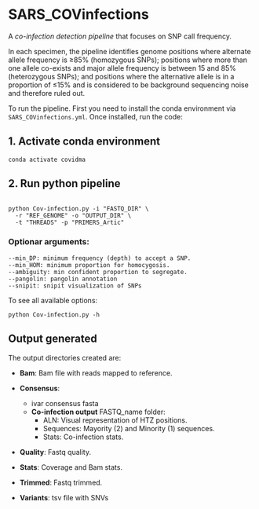# SARS_COVinfections

A *co-infection detection pipeline* that focuses on SNP call frequency. 

In each specimen, the pipeline identifies genome positions where alternate allele frequency is ≥85% (homozygous SNPs); positions where more than one allele co-exists and major allele frequency is between 15 and 85% (heterozygous SNPs); and positions where the alternative allele is in a proportion of ≤15% and is considered to be background sequencing noise and therefore ruled out.

To run the pipeline. First you need to install the conda environment via `SARS_COVinfections.yml`. Once installed, run the code:

## 1. Activate conda environment

```{bash, eval=FALSE}
conda activate covidma
```

## 2. Run python pipeline

```

python Cov-infection.py -i "FASTQ_DIR" \
  -r "REF_GENOME" -o "OUTPUT_DIR" \
  -t "THREADS" -p "PRIMERS_Artic"
```

### Optionar arguments:

```
--min_DP: minimum frequency (depth) to accept a SNP.
--min_HOM: minimum proportion for homocygosis.
--ambiguity: min confident proportion to segregate.
--pangolin: pangolin annotation
--snipit: snipit visualization of SNPs
```
To see all available options:

```
python Cov-infection.py -h
```

## Output generated

The output directories created are:

* **Bam**: Bam file with reads mapped to reference.

* **Consensus**: 
  * ivar consensus fasta
  * **Co-infection output** FASTQ_name folder: 
    * ALN: Visual representation of HTZ positions.
    * Sequences: Mayority (2) and Minority (1) sequences.
    * Stats: Co-infection stats.

* **Quality**: Fastq quality.

* **Stats**: Coverage and Bam stats.

* **Trimmed**: Fastq trimmed.

* **Variants**: tsv file with SNVs
